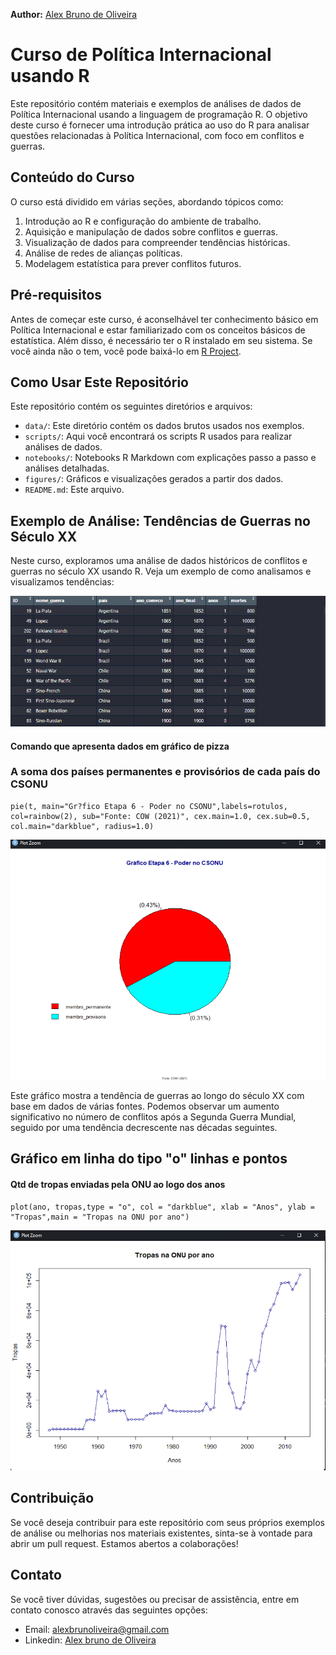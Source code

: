 **Author:** [Alex Bruno de Oliveira](http://alexbrunoliveira.com/) 


# Curso de Política Internacional usando R

Este repositório contém materiais e exemplos de análises de dados de Política Internacional usando a linguagem de programação R. O objetivo deste curso é fornecer uma introdução prática ao uso do R para analisar questões relacionadas à Política Internacional, com foco em conflitos e guerras.

## Conteúdo do Curso

O curso está dividido em várias seções, abordando tópicos como:

1. Introdução ao R e configuração do ambiente de trabalho.
2. Aquisição e manipulação de dados sobre conflitos e guerras.
3. Visualização de dados para compreender tendências históricas.
4. Análise de redes de alianças políticas.
5. Modelagem estatística para prever conflitos futuros.

## Pré-requisitos

Antes de começar este curso, é aconselhável ter conhecimento básico em Política Internacional e estar familiarizado com os conceitos básicos de estatística. Além disso, é necessário ter o R instalado em seu sistema. Se você ainda não o tem, você pode baixá-lo em [R Project](https://www.r-project.org/).

## Como Usar Este Repositório

Este repositório contém os seguintes diretórios e arquivos:

- `data/`: Este diretório contém os dados brutos usados nos exemplos.
- `scripts/`: Aqui você encontrará os scripts R usados para realizar análises de dados.
- `notebooks/`: Notebooks R Markdown com explicações passo a passo e análises detalhadas.
- `figures/`: Gráficos e visualizações gerados a partir dos dados.
- `README.md`: Este arquivo.

## Exemplo de Análise: Tendências de Guerras no Século XX

Neste curso, exploramos uma análise de dados históricos de conflitos e guerras no século XX usando R. Veja um exemplo de como analisamos e visualizamos tendências:


<p align="center">
  <img src="Print/Captura de tela 2023-09-07 153816.png" width="950" title="hover text">
  </p>

  #### Comando que apresenta dados em gráfico de pizza 
  ### A soma dos países permanentes e provisórios de cada país do CSONU
  ```
  pie(t, main="Gr?fico Etapa 6 - Poder no CSONU",labels=rotulos, col=rainbow(2), sub="Fonte: COW (2021)", cex.main=1.0, cex.sub=0.5, col.main="darkblue", radius=1.0)
```
<p align="center">
  <img src="Print/Captura de tela 2023-09-07 171702.png" width="550" title="hover text">
  </p>
Este gráfico mostra a tendência de guerras ao longo do século XX com base em dados de várias fontes. Podemos observar um aumento significativo no número de conflitos após a Segunda Guerra Mundial, seguido por uma tendência decrescente nas décadas seguintes.

## Gráfico em linha do tipo "o" linhas e pontos
#### Qtd de tropas enviadas pela ONU ao logo dos anos


  ```
  plot(ano, tropas,type = "o", col = "darkblue", xlab = "Anos", ylab = "Tropas",main = "Tropas na ONU por ano")
```
<p align="center">
  <img src="Print/grafico_linha.png" width="550" title="hover text">
  </p>

## Contribuição

Se você deseja contribuir para este repositório com seus próprios exemplos de análise ou melhorias nos materiais existentes, sinta-se à vontade para abrir um pull request. Estamos abertos a colaborações!

## Contato

Se você tiver dúvidas, sugestões ou precisar de assistência, entre em contato conosco através das seguintes opções:

- Email: [alexbrunoliveira@gmail.com](alexbrunoliveira@gmail.com)
- Linkedin: [Alex bruno de Oliveira](https://www.linkedin.com/in/alex-bruno-junior-dev/)






